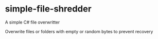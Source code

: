 # simple-file-shredder
A simple C# file overwritter

Overwrite files or folders with empty or random bytes to prevent recovery
